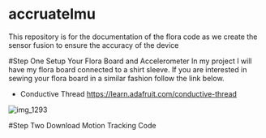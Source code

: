 # accruateImu
This repository is for the documentation of the flora code as we create the sensor fusion to ensure the accuracy of the device

#Step One Setup Your Flora Board and Accelerometer
In my project I will have my flora board connected to a shirt sleeve. If you are interested in sewing your flora board in a similar fashion follow the link below. 
- Conductive Thread 
https://learn.adafruit.com/conductive-thread

![img_1293](https://cloud.githubusercontent.com/assets/9138420/26770852/e6e7c7da-497f-11e7-8a0f-29a1274de3c2.JPG)

#Step Two Download Motion Tracking Code 

